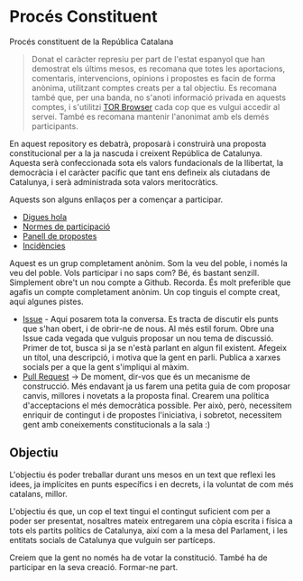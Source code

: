 # Procés Constituent

Procés constituent de la República Catalana

> Donat el caràcter represiu per part de l'estat espanyol que han demostrat els últims mesos, es recomana que totes les aportacions, comentaris, intervencions, opinions i propostes es facin de forma anònima, utilitzant comptes creats per a tal objectiu. Es recomana també que, per una banda, no s'anoti informació privada en aquests comptes, i s'utilitzi [TOR Browser](https://www.torproject.org) cada cop que es vulgui accedir al servei. També es recomana mantenir l'anonimat amb els demés participants.
    
En aquest repository es debatrà, proposarà i construirà una proposta constitucional per a la ja nascuda i creixent República de Catalunya. Aquesta serà confeccionada sota els valors fundacionals de la llibertat, la democràcia i el caràcter pacífic que tant ens defineix als ciutadans de Catalunya, i serà administrada sota valors meritocràtics.

Aquests son alguns enllaços per a començar a participar.

* [Digues hola](https://github.com/constituci-os/republica-catalana/issues/1)
* [Normes de participació](https://github.com/constituci-os/republica-catalana/issues/2)
* [Panell de propostes](https://github.com/constituci-os/republica-catalana/pulls)
* [Incidències](https://github.com/constituci-os/republica-catalana/issues/3)

Aquest es un grup completament anònim. Som la veu del poble, i només la veu del poble. Vols participar i no saps com? Bé, és bastant senzill. Simplement obre't un nou compte a Github. Recorda. És molt preferible que agafis un compte completament anònim.
Un cop tinguis el compte creat, aqui algunes pistes.

- [Issue](https://github.com/constituci-os/republica-catalana/issues) - Aqui posarem tota la conversa. Es tracta de discutir els punts que s'han obert, i de obrir-ne de nous. Al més estil forum.
Obre una Issue cada vegada que vulguis proposar un nou tema de discussió. Primer de tot, busca si ja se n'està parlant en algun fil existent. Afegeix un títol, una descripció, i motiva que la gent en parli. Publica a xarxes socials per a que la gent s'impliqui al màxim.
- [Pull Request](https://github.com/constituci-os/republica-catalana/pulls) -> De moment, dir-vos que és un mecanisme de construcció. Més endavant ja us farem una petita guia de com proposar canvis, millores i novetats a la proposta final. Crearem una política d'acceptacions el més democràtica possible. Per això, però, necessitem enriquir de contingut i de propostes l'iniciativa, i sobretot, necessitem gent amb coneixements constitucionals a la sala :)

## Objectiu

L'objectiu és poder treballar durant uns mesos en un text que reflexi les idees, ja implícites en punts específics i en decrets, i la voluntat de com més catalans, millor.

L'objectiu és que, un cop el text tingui el contingut suficient com per a poder ser presentat, nosaltres mateix entregarem una còpia escrita i física a tots els partits polítics de Catalunya, així com a la mesa del Parlament, i les entitats socials de Catalunya que vulguin ser partíceps.

Creiem que la gent no només ha de votar la constitució.
També ha de participar en la seva creació. Formar-ne part.

